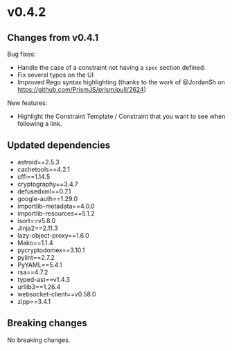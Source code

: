 # v0.4.2

## Changes from v0.4.1

Bug fixes:

- Handle the case of a constraint not having a `spec` section defined.
- Fix several typos on the UI
- Improved Rego syntax highlighting (thanks to the work of @JordanSh on https://github.com/PrismJS/prism/pull/2624)

New features:

- Highlight the Constraint Template / Constraint that you want to see when following a link.

## Updated dependencies

- astroid==2.5.3
- cachetools==4.2.1
- cffi==1.14.5
- cryptography==3.4.7
- defusedxml==0.7.1
- google-auth==1.29.0
- importlib-metadata==4.0.0
- importlib-resources==5.1.2
- isort==v5.8.0
- Jinja2==2.11.3
- lazy-object-proxy==1.6.0
- Mako==1.1.4
- pycryptodomex==3.10.1
- pylint==2.7.2
- PyYAML==5.4.1
- rsa==4.7.2
- typed-ast==v1.4.3
- urllib3==1.26.4
- websocket-client==v0.58.0
- zipp==3.4.1

## Breaking changes

No breaking changes.
